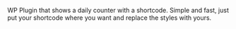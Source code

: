 WP Plugin that shows a daily counter with a shortcode. Simple and fast, just put your shortcode where you want and replace the styles with yours.